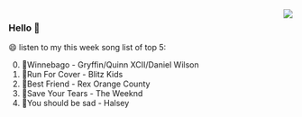 <img align="right"  src="https://github-readme-stats.vercel.app/api/top-langs/?username=sohyunQVQ" />

### Hello 👋

😄 listen to my this week song list of top 5:

0. 🌈Winnebago - Gryffin/Quinn XCII/Daniel Wilson
1. 🌈Run For Cover - Blitz Kids
2. 🌈Best Friend - Rex Orange County
3. 🌈Save Your Tears - The Weeknd
4. 🌈You should be sad - Halsey

